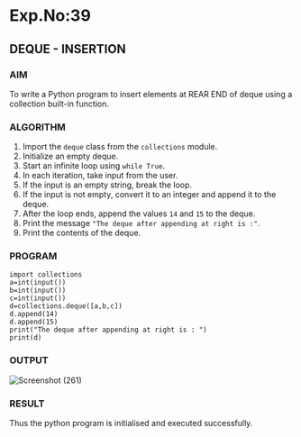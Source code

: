 
# Exp.No:39  
## DEQUE - INSERTION

### AIM  
To write a Python program to insert elements at REAR END of deque using a collection built-in function.
### ALGORITHM  

1. Import the `deque` class from the `collections` module.  
2. Initialize an empty deque.  
3. Start an infinite loop using `while True`.  
4. In each iteration, take input from the user.  
5. If the input is an empty string, break the loop.  
6. If the input is not empty, convert it to an integer and append it to the deque.  
7. After the loop ends, append the values `14` and `15` to the deque.  
8. Print the message `"The deque after appending at right is :"`.  
9. Print the contents of the deque.  

### PROGRAM  

```
import collections
a=int(input())
b=int(input())
c=int(input())
d=collections.deque([a,b,c])
d.append(14)
d.append(15)
print("The deque after appending at right is : ")
print(d)

```

### OUTPUT
![Screenshot (261)](https://github.com/user-attachments/assets/c7e96fbd-4afe-4dcd-b6af-53cedbcec71e)

### RESULT
Thus the python program is initialised and executed successfully.
